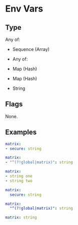 # Env Vars



## Type

Any of:

* Sequence (Array)
* Any of:

* Map (Hash)
* Map (Hash)
* String

## Flags

None.


## Examples

```yaml
matrix:
- secure: string
```

```yaml
matrix:
- "^(?!global|matrix)": string
```

```yaml
matrix:
- string one
- string two
```

```yaml
matrix:
  secure: string
```

```yaml
matrix:
  "^(?!global|matrix)": string
```

```yaml
matrix: string

```
